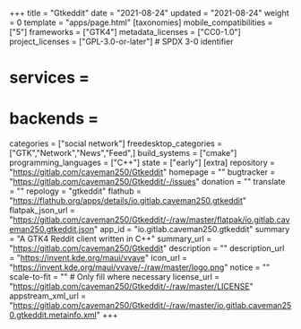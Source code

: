 +++
title = "Gtkeddit"
date = "2021-08-24"
updated = "2021-08-24"
weight = 0
template = "apps/page.html"
[taxonomies]
mobile_compatibilities = ["5"]
frameworks = ["GTK4"]
metadata_licenses = ["CC0-1.0"]
project_licenses = ["GPL-3.0-or-later"] # SPDX 3-0 identifier
# services = 
# backends = 
categories = ["social network"]
freedesktop_categories = ["GTK","Network","News","Feed",]
build_systems = ["cmake"]
programming_languages = ["C++"]
state = ["early"]
[extra]
repository = "https://gitlab.com/caveman250/Gtkeddit"
homepage = ""
bugtracker = "https://gitlab.com/caveman250/Gtkeddit/-/issues"
donation = ""
translate = ""
repology = "gtkeddit"
flathub = "https://flathub.org/apps/details/io.gitlab.caveman250.gtkeddit"
flatpak_json_url = "https://gitlab.com/caveman250/Gtkeddit/-/raw/master/flatpak/io.gitlab.caveman250.gtkeddit.json"
app_id = "io.gitlab.caveman250.gtkeddit"
summary = "A GTK4 Reddit client written in C++"
summary_url = "https://gitlab.com/caveman250/Gtkeddit"
description = ""
description_url = "https://invent.kde.org/maui/vvave"
icon_url = "https://invent.kde.org/maui/vvave/-/raw/master/logo.png" 
notice = ""
scale-to-fit = "" # Only fill where necessary
license_url = "https://gitlab.com/caveman250/Gtkeddit/-/raw/master/LICENSE"
appstream_xml_url = "https://gitlab.com/caveman250/Gtkeddit/-/raw/master/io.gitlab.caveman250.gtkeddit.metainfo.xml"
+++
